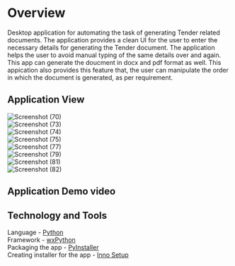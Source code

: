 # Overview
Desktop application for automating the task of generating Tender related documents. The application provides a clean UI for the user to enter the necessary details for generating the Tender document.
The application helps the user to avoid manual typing of the same details over and again. This app can generate the doucment in docx and pdf format as well.
This appication also provides this feature that, the user can manipulate the order in which the document is generated, as per requirement.

## Application View
![Screenshot (70)](https://user-images.githubusercontent.com/26892694/145992323-824894db-442e-4601-8755-7f7d3a8d9f65.png) </br>
![Screenshot (73)](https://user-images.githubusercontent.com/26892694/145992537-109be492-508e-47a5-bbb9-861ddc1f8edb.png) </br>
![Screenshot (74)](https://user-images.githubusercontent.com/26892694/145992583-4fa0341f-6138-454d-9b48-24d86ff04c91.png) </br>
![Screenshot (75)](https://user-images.githubusercontent.com/26892694/145992610-b78ecadc-368c-4103-a70a-70a4b865d6fc.png) </br>
![Screenshot (77)](https://user-images.githubusercontent.com/26892694/145992631-5cc46685-089f-42c0-89a3-6fdec5d54c83.png) </br>
![Screenshot (79)](https://user-images.githubusercontent.com/26892694/145992646-366b139b-ab71-4bd5-897d-fa6314e63420.png) </br>
![Screenshot (81)](https://user-images.githubusercontent.com/26892694/145992661-0bcee7a2-97c6-4c1f-9050-aa14658ab7ff.png) </br>
![Screenshot (82)](https://user-images.githubusercontent.com/26892694/145992696-8341c523-457e-4675-b7a0-0ec9b0ada48d.png) </br>

## Application Demo video


## Technology and Tools

Language - [Python](https://www.python.org/) </br>
Framework - [wxPython](https://www.wxpython.org/) </br>
Packaging the app - [PyInstaller](https://www.pyinstaller.org/) </br>
Creating installer for the app - [Inno Setup](https://jrsoftware.org/isinfo.php) </br>
